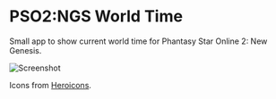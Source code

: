 # PSO2:NGS World Time

Small app to show current world time for Phantasy Star Online 2: New Genesis.

![Screenshot](https://codeberg.org/attachments/9a98d25f-ddf0-4b2a-adda-a1f3754e4d2b)

Icons from [Heroicons](https://heroicons.com/).
